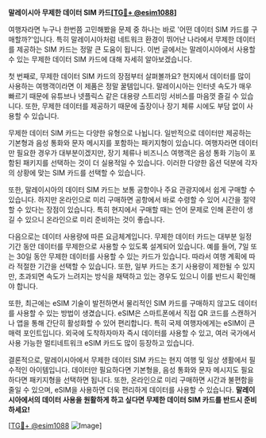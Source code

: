 **말레이시아 무제한 데이터 SIM 카드[[TG💪+ @esim1088](https://t.me/s/esim1088)]**

여행자라면 누구나 한번쯤 고민해봤을 문제 중 하나는 바로 '어떤 데이터 SIM 카드를 구매할까?'입니다. 특히 말레이시아처럼 네트워크 환경이 뛰어난 나라에서 무제한 데이터를 제공하는 SIM 카드는 정말 큰 도움이 됩니다. 이번 글에서는 말레이시아에서 사용할 수 있는 무제한 데이터 SIM 카드에 대해 자세히 알아보겠습니다.

첫 번째로, 무제한 데이터 SIM 카드의 장점부터 살펴볼까요? 현지에서 데이터를 많이 사용하는 여행객이라면 이 제품은 정말 꿀템입니다. 말레이시아는 인터넷 속도가 매우 빠르기 때문에 유튜브나 넷플릭스 같은 대용량 스트리밍 서비스를 마음껏 즐길 수 있습니다. 또한, 무제한 데이터를 제공하기 때문에 출장이나 장기 체류 시에도 부담 없이 사용할 수 있습니다.

무제한 데이터 SIM 카드는 다양한 유형으로 나뉩니다. 일반적으로 데이터만 제공하는 기본형과 음성 통화와 문자 메시지를 포함하는 패키지형이 있습니다. 여행자라면 데이터만 필요한 경우가 대부분이겠지만, 장기 체류나 비즈니스 여행객은 음성 통화 기능이 포함된 패키지를 선택하는 것이 더 실용적일 수 있습니다. 이러한 다양한 옵션 덕분에 각자의 상황에 맞는 SIM 카드를 선택할 수 있습니다.

또한, 말레이시아의 데이터 SIM 카드는 보통 공항이나 주요 관광지에서 쉽게 구매할 수 있습니다. 하지만 온라인으로 미리 구매하면 공항에서 바로 수령할 수 있어 시간을 절약할 수 있다는 장점이 있습니다. 특히 현지에서 구매할 때는 언어 문제로 인해 혼란이 생길 수 있으니 온라인으로 미리 준비하는 것이 좋습니다.

다음으로는 데이터 사용량에 따른 요금체계입니다. 무제한 데이터 카드는 대부분 일정 기간 동안 데이터를 무제한으로 사용할 수 있도록 설계되어 있습니다. 예를 들어, 7일 또는 30일 동안 무제한 데이터를 사용할 수 있는 카드가 있습니다. 따라서 여행 계획에 따라 적절한 기간을 선택할 수 있습니다. 또한, 일부 카드는 초기 사용량이 제한될 수 있지만, 초과되면 속도가 느려지는 방식을 채택하고 있는 경우도 있으니 이를 반드시 확인해야 합니다.

또한, 최근에는 eSIM 기술이 발전하면서 물리적인 SIM 카드를 구매하지 않고도 데이터를 사용할 수 있는 방법이 생겼습니다. eSIM은 스마트폰에서 직접 QR 코드를 스캔하거나 앱을 통해 간단히 활성화할 수 있어 편리합니다. 특히 국제 여행자에게는 eSIM이 큰 매력 포인트입니다. 외국에 도착하자마자 즉시 데이터를 사용할 수 있고, 여러 국가에서 사용 가능한 멀티네트워크 eSIM 카드도 많이 등장하고 있습니다.

결론적으로, 말레이시아에서 무제한 데이터 SIM 카드는 현지 여행 및 일상 생활에서 필수적인 아이템입니다. 데이터만 필요하다면 기본형을, 음성 통화와 문자 메시지도 필요하다면 패키지형을 선택하면 됩니다. 또한, 온라인으로 미리 구매하면 시간과 불편함을 줄일 수 있으며, eSIM을 사용하면 더욱 편리하게 데이터를 사용할 수 있습니다. **말레이시아에서의 데이터 사용을 원활하게 하고 싶다면 무제한 데이터 SIM 카드를 반드시 준비하세요!**

[[TG💪+ @esim1088](https://t.me/s/esim1088) ![Image](https://i.postimg.cc/Y0z9fWf4/image.png)]
